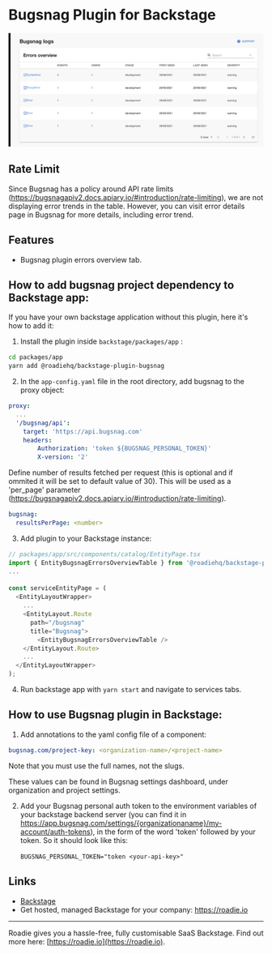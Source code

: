 # Bugsnag Plugin for Backstage

![a preview of the Bugsnag plugin](./docs/backstage-bugsnag-plugin.png)

## Rate Limit

Since Bugsnag has a policy around API rate limits (https://bugsnagapiv2.docs.apiary.io/#introduction/rate-limiting), we are not displaying error trends in the table. However, you can visit error details page in Bugsnag for more details, including error trend.

## Features

- Bugsnag plugin errors overview tab.

## How to add bugsnag project dependency to Backstage app:

If you have your own backstage application without this plugin, here it's how to add it:

1. Install the plugin inside `backstage/packages/app` :

```bash
cd packages/app
yarn add @roadiehq/backstage-plugin-bugsnag
```

2. In the `app-config.yaml` file in the root directory, add bugsnag to the proxy object:

```yml
proxy:
  ...
  '/bugsnag/api':
    target: 'https://api.bugsnag.com'
    headers:
        Authorization: 'token ${BUGSNAG_PERSONAL_TOKEN}'
        X-version: '2'
```

Define number of results fetched per request (this is optional and if ommited it will be set to default value of 30). This will be used as a 'per_page' parameter (https://bugsnagapiv2.docs.apiary.io/#introduction/rate-limiting).

```yml
bugsnag:
  resultsPerPage: <number>
```

3. Add plugin to your Backstage instance:

```ts
// packages/app/src/components/catalog/EntityPage.tsx
import { EntityBugsnagErrorsOverviewTable } from '@roadiehq/backstage-plugin-bugsnag';
...

const serviceEntityPage = (
  <EntityLayoutWrapper>
    ...
    <EntityLayout.Route
      path="/bugsnag"
      title="Bugsnag">
        <EntityBugsnagErrorsOverviewTable />
    </EntityLayout.Route>
    ...
  </EntityLayoutWrapper>
);
```

4. Run backstage app with `yarn start` and navigate to services tabs.

## How to use Bugsnag plugin in Backstage:

1. Add annotations to the yaml config file of a component:

```yml
bugsnag.com/project-key: <organization-name>/<project-name>
```

Note that you must use the full names, not the slugs.

These values can be found in Bugsnag settings dashboard, under organization and project settings.

2. Add your Bugsnag personal auth token to the environment variables of your backstage backend server (you can find it in https://app.bugsnag.com/settings/{organizationaname}/my-account/auth-tokens), in the form of the word 'token' followed by your token. So it should look like this:

   `BUGSNAG_PERSONAL_TOKEN="token <your-api-key>"`

## Links

- [Backstage](https://backstage.io)
- Get hosted, managed Backstage for your company: https://roadie.io

---

Roadie gives you a hassle-free, fully customisable SaaS Backstage. Find out more here: [https://roadie.io](https://roadie.io).
